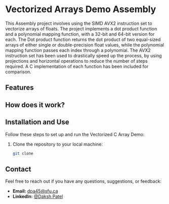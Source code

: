 # Vectorized Arrays Demo Assembly

This Assembly project involves using the SIMD AVX2 instruction set to vectorize arrays of floats. The project implements a dot product function and a polynomial mapping function, with a 32-bit and 64-bit version for each. The Dot product function returns the dot product of two equal-sized arrays of either single or double-precision float values, while the polynomial mapping function passes each index through a polynomial. The AVX2 instruction set has been used to drastically speed up the process, by using projections and horizontal operations to reduce the number of steps required. A C implementation of each function has been included for comparison.

## Features

## How does it work?

## Installation and Use

Follow these steps to set up and run the Vectorized C Array Demo:

1. Clone the repository to your local machine:

   ```bash
   git clone
   ```

## Contact

Feel free to reach out if you have any questions, suggestions, or feedback:

- **Email:** dpa45@sfu.ca
- **LinkedIn:** [@Daksh Patel](https://www.linkedin.com/in/daksh-patel-956622290/)
